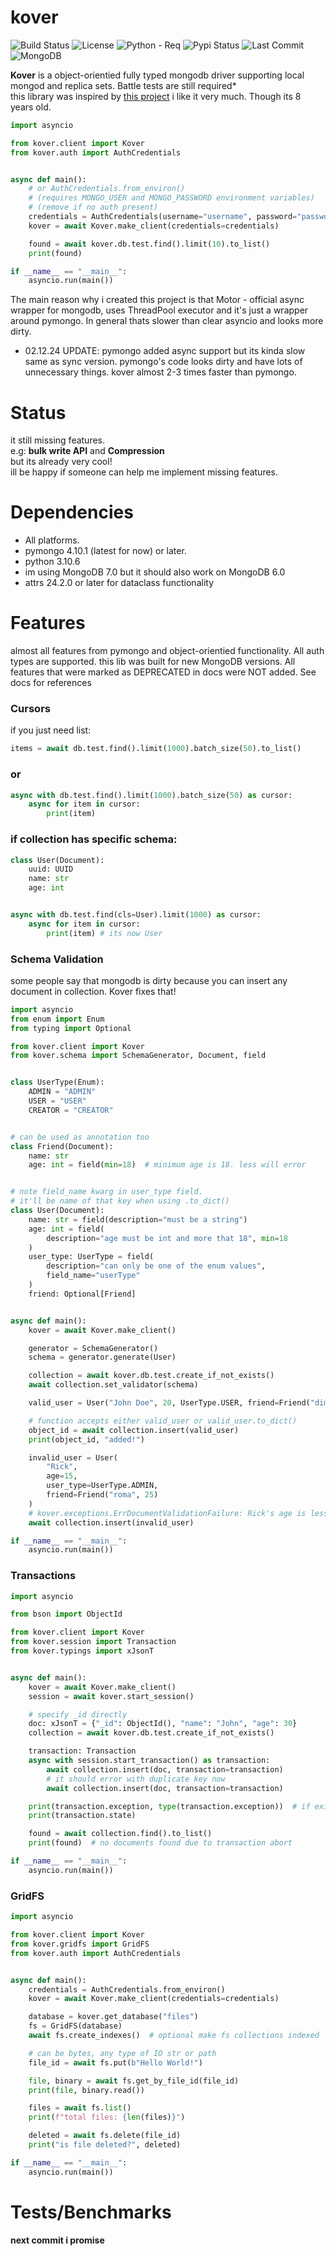 # kover

![Build Status](https://img.shields.io/github/actions/workflow/status/oMegaPB/kover/actions.yml)
![License](https://img.shields.io/github/license/oMegaPB/kover)
![Python - Req](https://img.shields.io/badge/python-3.10.6+-blue)
![Pypi Status](https://img.shields.io/pypi/status/kover)
![Last Commit](https://img.shields.io/github/last-commit/oMegaPB/kover)
![MongoDB](https://img.shields.io/badge/MongoDB-6.0+-green)

**Kover** is a object-orientied fully typed mongodb driver supporting local mongod and replica sets. Battle tests are still required*<br>
this library was inspired by <a href=https://github.com/sakal/aiomongo>this project</a> i like it very much. Though its 8 years old.

```py
import asyncio

from kover.client import Kover
from kover.auth import AuthCredentials


async def main():
    # or AuthCredentials.from_environ()
    # (requires MONGO_USER and MONGO_PASSWORD environment variables)
    # (remove if no auth present)
    credentials = AuthCredentials(username="username", password="password")
    kover = await Kover.make_client(credentials=credentials)

    found = await kover.db.test.find().limit(10).to_list()
    print(found)

if __name__ == "__main__":
    asyncio.run(main())
```

The main reason why i created this project is that Motor - official async wrapper for mongodb, uses ThreadPool executor and it's just a wrapper around pymongo. In general thats slower than clear asyncio and looks more dirty.
- 02.12.24 UPDATE: pymongo added async support but its kinda slow same as sync version. pymongo's code looks dirty and have lots of unnecessary things. kover almost 2-3 times faster than pymongo.

# Status
it still missing features. <br>
e.g: **bulk write API** and **Compression**<br>
but its already very cool! <br>
ill be happy if someone can help me implement missing features.

# Dependencies
- All platforms.
- pymongo 4.10.1 (latest for now) or later.
- python 3.10.6
- im using MongoDB 7.0 but it should also work on MongoDB 6.0
- attrs 24.2.0 or later for dataclass functionality

# Features
almost all features from pymongo and object-orientied functionality. All auth types are supported.
this lib was built for new MongoDB versions. All features that were marked as DEPRECATED in docs
were NOT added. See docs for references

### Cursors
if you just need list:

```py
items = await db.test.find().limit(1000).batch_size(50).to_list()
```

### or
```py
async with db.test.find().limit(1000).batch_size(50) as cursor:
    async for item in cursor:
        print(item)
```
### if collection has specific schema:
```py
class User(Document):
    uuid: UUID
    name: str
    age: int


async with db.test.find(cls=User).limit(1000) as cursor:
    async for item in cursor:
        print(item) # its now User

```

### Schema Validation
some people say that mongodb is dirty because you can insert any document in collection. Kover fixes that!
```py
import asyncio
from enum import Enum
from typing import Optional

from kover.client import Kover
from kover.schema import SchemaGenerator, Document, field


class UserType(Enum):
    ADMIN = "ADMIN"
    USER = "USER"
    CREATOR = "CREATOR"


# can be used as annotation too
class Friend(Document):
    name: str
    age: int = field(min=18)  # minimum age is 18. less will error


# note field_name kwarg in user_type field.
# it'll be name of that key when using .to_dict()
class User(Document):
    name: str = field(description="must be a string")
    age: int = field(
        description="age must be int and more that 18", min=18
    )
    user_type: UserType = field(
        description="can only be one of the enum values",
        field_name="userType"
    )
    friend: Optional[Friend]


async def main():
    kover = await Kover.make_client()

    generator = SchemaGenerator()
    schema = generator.generate(User)

    collection = await kover.db.test.create_if_not_exists()
    await collection.set_validator(schema)

    valid_user = User("John Doe", 20, UserType.USER, friend=Friend("dima", 18))

    # function accepts either valid_user or valid_user.to_dict()
    object_id = await collection.insert(valid_user)
    print(object_id, "added!")

    invalid_user = User(
        "Rick",
        age=15,
        user_type=UserType.ADMIN,
        friend=Friend("roma", 25)
    )
    # kover.exceptions.ErrDocumentValidationFailure: Rick's age is less than 18
    await collection.insert(invalid_user)

if __name__ == "__main__":
    asyncio.run(main())

```

### Transactions

```py
import asyncio

from bson import ObjectId

from kover.client import Kover
from kover.session import Transaction
from kover.typings import xJsonT


async def main():
    kover = await Kover.make_client()
    session = await kover.start_session()

    # specify _id directly
    doc: xJsonT = {"_id": ObjectId(), "name": "John", "age": 30}
    collection = await kover.db.test.create_if_not_exists()

    transaction: Transaction
    async with session.start_transaction() as transaction:
        await collection.insert(doc, transaction=transaction)
        # it should error with duplicate key now
        await collection.insert(doc, transaction=transaction)

    print(transaction.exception, type(transaction.exception))  # if exist
    print(transaction.state)

    found = await collection.find().to_list()
    print(found)  # no documents found due to transaction abort

if __name__ == "__main__":
    asyncio.run(main())

```

### GridFS

```py
import asyncio

from kover.client import Kover
from kover.gridfs import GridFS
from kover.auth import AuthCredentials


async def main():
    credentials = AuthCredentials.from_environ()
    kover = await Kover.make_client(credentials=credentials)

    database = kover.get_database("files")
    fs = GridFS(database)
    await fs.create_indexes()  # optional make fs collections indexed

    # can be bytes, any type of IO str or path
    file_id = await fs.put(b"Hello World!")

    file, binary = await fs.get_by_file_id(file_id)
    print(file, binary.read())

    files = await fs.list()
    print(f"total files: {len(files)}")

    deleted = await fs.delete(file_id)
    print("is file deleted?", deleted)

if __name__ == "__main__":
    asyncio.run(main())

```

# Tests/Benchmarks
**next commit i promise**